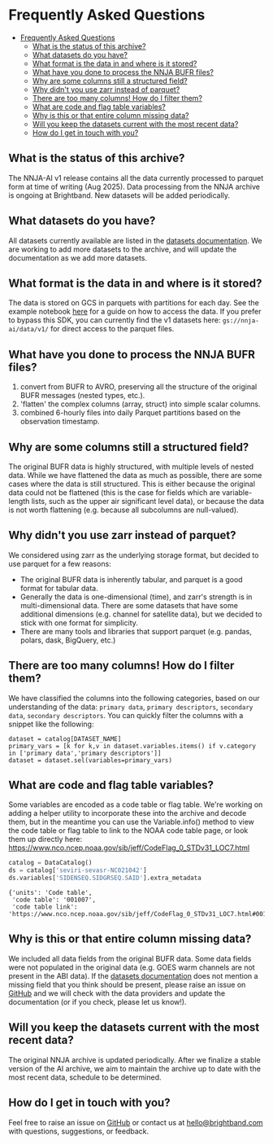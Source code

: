 # Frequently Asked Questions

- [Frequently Asked Questions](#frequently-asked-questions)
  - [What is the status of this archive?](#what-is-the-status-of-this-archive)
  - [What datasets do you have?](#what-datasets-do-you-have)
  - [What format is the data in and where is it stored?](#what-format-is-the-data-in-and-where-is-it-stored)
  - [What have you done to process the NNJA BUFR files?](#what-have-you-done-to-process-the-nnja-bufr-files)
  - [Why are some columns still a structured field?](#why-are-some-columns-still-a-structured-field)
  - [Why didn't you use zarr instead of parquet?](#why-didnt-you-use-zarr-instead-of-parquet)
  - [There are too many columns! How do I filter them?](#there-are-too-many-columns-how-do-i-filter-them)
  - [What are code and flag table variables?](#what-are-code-and-flag-table-variables)
  - [Why is this or that entire column missing data?](#why-is-this-or-that-entire-column-missing-data)
  - [Will you keep the datasets current with the most recent data?](#will-you-keep-the-datasets-current-with-the-most-recent-data)
  - [How do I get in touch with you?](#how-do-i-get-in-touch-with-you)

## What is the status of this archive?

The NNJA-AI v1 release contains all the data currently processed to parquet form at time of writing (Aug 2025). Data processing from the NNJA archive is ongoing at Brightband. New datasets will be added periodically.

## What datasets do you have?

All datasets currently available are listed in the [datasets documentation](datasets.md).
We are working to add more datasets to the archive, and will update the documentation as we add more datasets.

## What format is the data in and where is it stored?

The data is stored on GCS in parquets with partitions for each day.
See the example notebook [here](example_notebooks/basic_dataset_example.ipynb) for a guide on how to access the data.
If you prefer to bypass this SDK, you can currently find the v1 datasets here:
`gs://nnja-ai/data/v1/` for direct access to the parquet files.

## What have you done to process the NNJA BUFR files?

1) convert from BUFR to AVRO, preserving all the structure of the original BUFR messages (nested types, etc.).
2) 'flatten' the complex columns (array, struct) into simple scalar columns.
3) combined 6-hourly files into daily Parquet partitions based on the observation timestamp.

## Why are some columns still a structured field?

The original BUFR data is highly structured, with multiple levels of nested data.
While we have flattened the data as much as possible, there are some cases where the data is still structured.
This is either because the original data could not be flattened
(this is the case for fields which are variable-length lists, such as the upper air significant level data),
or because the data is not worth flattening (e.g. because all subcolumns are null-valued).

## Why didn't you use zarr instead of parquet?

We considered using zarr as the underlying storage format, but decided to use parquet for a few reasons:

- The original BUFR data is inherently tabular, and parquet is a good format for tabular data.
- Generally the data is one-dimensional (time), and zarr's strength is in multi-dimensional data.
There are some datasets that have some additional dimensions (e.g. channel for satellite data),
but we decided to stick with one format for simplicity.
- There are many tools and libraries that support parquet (e.g. pandas, polars, dask, BigQuery, etc.)

## There are too many columns! How do I filter them?

We have classified the columns into the following categories, based on our understanding of the data:
`primary data`, `primary descriptors`, `secondary data`, `secondary descriptors`.
You can quickly filter the columns with a snippet like the following:
```
dataset = catalog[DATASET_NAME]
primary_vars = [k for k,v in dataset.variables.items() if v.category in ['primary data','primary descriptors']]
dataset = dataset.sel(variables=primary_vars)
```

## What are code and flag table variables?

Some variables are encoded as a code table or flag table.
We're working on adding a helper utility to incorporate these into the archive and decode them,
but in the meantime you can use the Variable.info() method to view the code table or flag table to link to the NOAA code table page, or look them up directly here: https://www.nco.ncep.noaa.gov/sib/jeff/CodeFlag_0_STDv31_LOC7.html

```python
catalog = DataCatalog()
ds = catalog['seviri-sevasr-NC021042']
ds.variables['SIDENSEQ.SIDGRSEQ.SAID'].extra_metadata
```

```console
{'units': 'Code table',
 'code table': '001007',
 'code table link': 'https://www.nco.ncep.noaa.gov/sib/jeff/CodeFlag_0_STDv31_LOC7.html#001007'}
```


## Why is this or that entire column missing data?

We included all data fields from the original BUFR data.
Some data fields were not populated in the original data (e.g. GOES warm channels are not present in the ABI data).
If the [datasets documentation](datasets.md) does not mention a missing field that you think should be present,
please raise an issue on [GitHub](https://github.com/brightbandtech/nnja-ai/issues)
and we will check with the data providers and update the documentation (or if you check, please let us know!).

## Will you keep the datasets current with the most recent data?

The original NNJA archive is updated periodically. After we finalize a stable version of the AI archive,
we aim to maintain the archive up to date with the most recent data, schedule to be determined.

## How do I get in touch with you?

Feel free to raise an issue on [GitHub](https://github.com/brightbandtech/nnja-ai/issues)
or contact us at [hello@brightband.com](mailto:hello@brightband.com) with questions, suggestions, or feedback.
